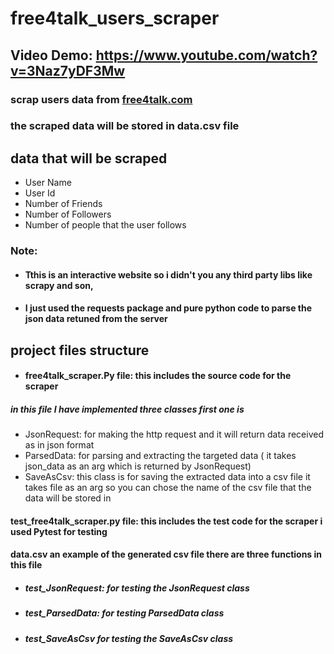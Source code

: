 # free4talk_users_scraper
## Video Demo: <https://www.youtube.com/watch?v=3Naz7yDF3Mw>


### scrap users data from [free4talk.com](https://www.free4talk.com/) 

### the scraped data will be stored in data.csv file

## data that will be scraped 
- User Name 
- User Id
- Number of Friends
- Number of Followers
- Number of people that the user follows

### Note: 
- #### Tthis is an interactive website so i didn't you any third party libs like scrapy and son, 
- #### I just used the requests package and pure python code to parse the json data retuned from the server  


## project files structure

- #### free4talk_scraper.Py file: this includes the source code for the scraper 
##### in this file I have implemented three classes first one is
- JsonRequest: for making the http request and it will return data received as in json format
- ParsedData: for parsing and extracting the targeted data ( it takes json_data as an arg which is returned by JsonRequest)
 - SaveAsCsv: this class is for saving the extracted data into a csv file it takes file as an arg so you can chose the name of the csv file that the data will be stored in  
#### test_free4talk_scraper.py file: this includes the test code for the scraper i used Pytest for testing 

#### data.csv an example of the generated csv file there are three functions in this file 
- ##### test_JsonRequest: for testing the JsonRequest class 
- ##### test_ParsedData: for testing ParsedData class 
- ##### test_SaveAsCsv for testing the SaveAsCsv class 
